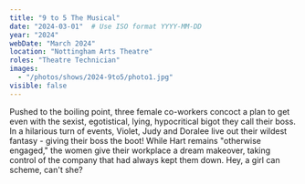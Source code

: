 ```yaml
---
title: "9 to 5 The Musical"
date: "2024-03-01"  # Use ISO format YYYY-MM-DD
year: "2024"
webDate: "March 2024"
location: "Nottingham Arts Theatre"
roles: "Theatre Technician"
images:
  - "/photos/shows/2024-9to5/photo1.jpg"
visible: false
---
```

Pushed to the boiling point, three female co-workers concoct a plan to get even with the sexist, egotistical, lying, hypocritical bigot they call their boss. In a hilarious turn of events, Violet, Judy and Doralee live out their wildest fantasy - giving their boss the boot! While Hart remains "otherwise engaged," the women give their workplace a dream makeover, taking control of the company that had always kept them down. Hey, a girl can scheme, can't she?